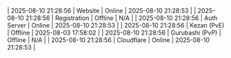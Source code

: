 | 2025-08-10 21:28:56 | Website | Online | 2025-08-10 21:28:53 |
| 2025-08-10 21:28:56 | Registration | Offline | N/A |
| 2025-08-10 21:28:56 | Auth Server | Online | 2025-08-10 21:28:53 |
| 2025-08-10 21:28:56 | Kezan (PvE) | Offline | 2025-08-03 17:58:02 |
| 2025-08-10 21:28:56 | Gurubashi (PvP) | Offline | N/A |
| 2025-08-10 21:28:56 | Cloudflare | Online | 2025-08-10 21:28:53 |
